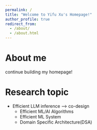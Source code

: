 ```yaml
---
permalink: /
title: "Welcome to Yifu Xu's Homepage!"
author_profile: true
redirect_from: 
  - /about/
  - /about.html
---
```


# About me

continue building my homepage!



# Research topic

- Efficient LLM inference –> co-design 
  - Efficient ML/AI Algorithms
  - Efficient ML System
  - Domain Specific Architecture(DSA) 
